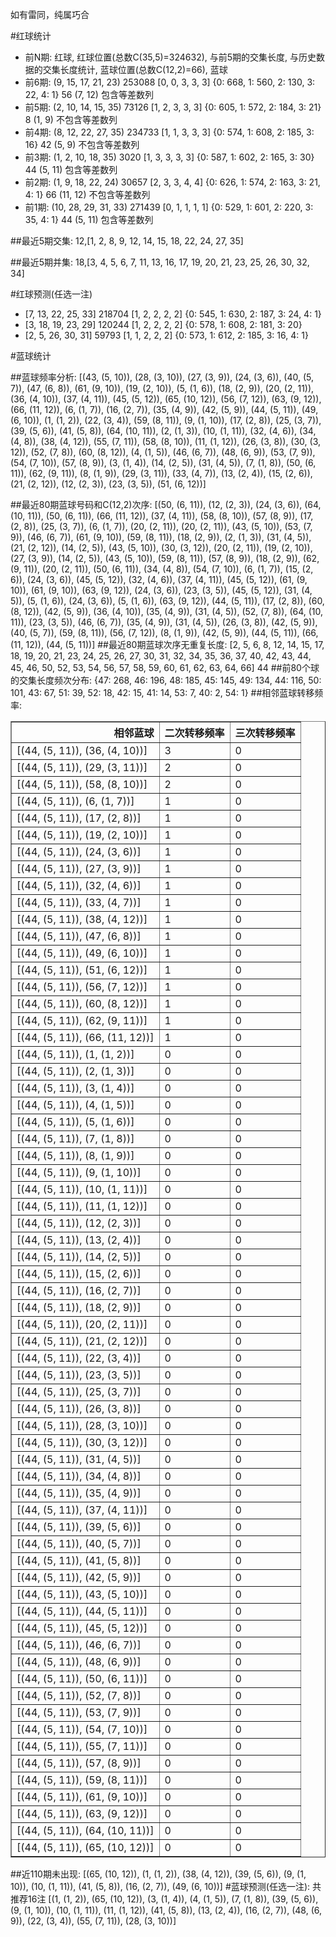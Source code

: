 <!-- 
.. title: 大乐透16066期(2016-06-08)数据分析报告
.. slug: dlott-16066-2016-06-08-report
.. date: 2016-06-09 08:00:00 UTC+08:00
.. tags: Lottery
.. link: 
.. description: 
.. type: text
-->

如有雷同，纯属巧合

<!-- TEASER_END-->

#红球统计

- 前N期: 红球, 红球位置(总数C(35,5)=324632), 与前5期的交集长度, 与历史数据的交集长度统计, 蓝球位置(总数C(12,2)=66), 蓝球
- 前6期: (9, 15, 17, 21, 23) 253088 [0, 0, 3, 3, 3] {0: 668, 1: 560, 2: 130, 3: 22, 4: 1} 56 (7, 12) 包含等差数列
- 前5期: (2, 10, 14, 15, 35) 73126 [1, 2, 3, 3, 3] {0: 605, 1: 572, 2: 184, 3: 21} 8 (1, 9) 不包含等差数列
- 前4期: (8, 12, 22, 27, 35) 234733 [1, 1, 3, 3, 3] {0: 574, 1: 608, 2: 185, 3: 16} 42 (5, 9) 不包含等差数列
- 前3期: (1, 2, 10, 18, 35) 3020 [1, 3, 3, 3, 3] {0: 587, 1: 602, 2: 165, 3: 30} 44 (5, 11) 包含等差数列
- 前2期: (1, 9, 18, 22, 24) 30657 [2, 3, 3, 4, 4] {0: 626, 1: 574, 2: 163, 3: 21, 4: 1} 66 (11, 12) 不包含等差数列
- 前1期: (10, 28, 29, 31, 33) 271439 [0, 1, 1, 1, 1] {0: 529, 1: 601, 2: 220, 3: 35, 4: 1} 44 (5, 11) 包含等差数列

##最近5期交集:
12,[1, 2, 8, 9, 12, 14, 15, 18, 22, 24, 27, 35]

##最近5期并集:
18,[3, 4, 5, 6, 7, 11, 13, 16, 17, 19, 20, 21, 23, 25, 26, 30, 32, 34]

#红球预测(任选一注)

- [7, 13, 22, 25, 33] 218704 [1, 2, 2, 2, 2] {0: 545, 1: 630, 2: 187, 3: 24, 4: 1}
- [3, 18, 19, 23, 29] 120244 [1, 2, 2, 2, 2] {0: 578, 1: 608, 2: 181, 3: 20}
- [2, 5, 26, 30, 31] 59793 [1, 1, 2, 2, 2] {0: 573, 1: 612, 2: 185, 3: 16, 4: 1}

#蓝球统计

##蓝球频率分析:
[(43, (5, 10)), (28, (3, 10)), (27, (3, 9)), (24, (3, 6)), (40, (5, 7)), (47, (6, 8)), (61, (9, 10)), (19, (2, 10)), (5, (1, 6)), (18, (2, 9)), (20, (2, 11)), (36, (4, 10)), (37, (4, 11)), (45, (5, 12)), (65, (10, 12)), (56, (7, 12)), (63, (9, 12)), (66, (11, 12)), (6, (1, 7)), (16, (2, 7)), (35, (4, 9)), (42, (5, 9)), (44, (5, 11)), (49, (6, 10)), (1, (1, 2)), (22, (3, 4)), (59, (8, 11)), (9, (1, 10)), (17, (2, 8)), (25, (3, 7)), (39, (5, 6)), (41, (5, 8)), (64, (10, 11)), (2, (1, 3)), (10, (1, 11)), (32, (4, 6)), (34, (4, 8)), (38, (4, 12)), (55, (7, 11)), (58, (8, 10)), (11, (1, 12)), (26, (3, 8)), (30, (3, 12)), (52, (7, 8)), (60, (8, 12)), (4, (1, 5)), (46, (6, 7)), (48, (6, 9)), (53, (7, 9)), (54, (7, 10)), (57, (8, 9)), (3, (1, 4)), (14, (2, 5)), (31, (4, 5)), (7, (1, 8)), (50, (6, 11)), (62, (9, 11)), (8, (1, 9)), (29, (3, 11)), (33, (4, 7)), (13, (2, 4)), (15, (2, 6)), (21, (2, 12)), (12, (2, 3)), (23, (3, 5)), (51, (6, 12))]

##最近80期蓝球号码和C(12,2)次序:
 [(50, (6, 11)), (12, (2, 3)), (24, (3, 6)), (64, (10, 11)), (50, (6, 11)), (66, (11, 12)), (37, (4, 11)), (58, (8, 10)), (57, (8, 9)), (17, (2, 8)), (25, (3, 7)), (6, (1, 7)), (20, (2, 11)), (20, (2, 11)), (43, (5, 10)), (53, (7, 9)), (46, (6, 7)), (61, (9, 10)), (59, (8, 11)), (18, (2, 9)), (2, (1, 3)), (31, (4, 5)), (21, (2, 12)), (14, (2, 5)), (43, (5, 10)), (30, (3, 12)), (20, (2, 11)), (19, (2, 10)), (27, (3, 9)), (14, (2, 5)), (43, (5, 10)), (59, (8, 11)), (57, (8, 9)), (18, (2, 9)), (62, (9, 11)), (20, (2, 11)), (50, (6, 11)), (34, (4, 8)), (54, (7, 10)), (6, (1, 7)), (15, (2, 6)), (24, (3, 6)), (45, (5, 12)), (32, (4, 6)), (37, (4, 11)), (45, (5, 12)), (61, (9, 10)), (61, (9, 10)), (63, (9, 12)), (24, (3, 6)), (23, (3, 5)), (45, (5, 12)), (31, (4, 5)), (5, (1, 6)), (24, (3, 6)), (5, (1, 6)), (63, (9, 12)), (44, (5, 11)), (17, (2, 8)), (60, (8, 12)), (42, (5, 9)), (36, (4, 10)), (35, (4, 9)), (31, (4, 5)), (52, (7, 8)), (64, (10, 11)), (23, (3, 5)), (46, (6, 7)), (35, (4, 9)), (31, (4, 5)), (26, (3, 8)), (42, (5, 9)), (40, (5, 7)), (59, (8, 11)), (56, (7, 12)), (8, (1, 9)), (42, (5, 9)), (44, (5, 11)), (66, (11, 12)), (44, (5, 11))]
##最近80期蓝球次序无重复长度:
 [2, 5, 6, 8, 12, 14, 15, 17, 18, 19, 20, 21, 23, 24, 25, 26, 27, 30, 31, 32, 34, 35, 36, 37, 40, 42, 43, 44, 45, 46, 50, 52, 53, 54, 56, 57, 58, 59, 60, 61, 62, 63, 64, 66] 44
##前80个球的交集长度频次分布:
{47: 268, 46: 196, 48: 185, 45: 145, 49: 134, 44: 116, 50: 101, 43: 67, 51: 39, 52: 18, 42: 15, 41: 14, 53: 7, 40: 2, 54: 1}
##相邻蓝球转移频率:
 <table border="1" class="table table-striped dataframe">
  <thead>
    <tr style="text-align: right;">
      <th>相邻蓝球</th>
      <th>二次转移频率</th>
      <th>三次转移频率</th>
    </tr>
  </thead>
  <tbody>
    <tr>
      <td>[(44, (5, 11)), (36, (4, 10))]</td>
      <td>3</td>
      <td>0</td>
    </tr>
    <tr>
      <td>[(44, (5, 11)), (29, (3, 11))]</td>
      <td>2</td>
      <td>0</td>
    </tr>
    <tr>
      <td>[(44, (5, 11)), (58, (8, 10))]</td>
      <td>2</td>
      <td>0</td>
    </tr>
    <tr>
      <td>[(44, (5, 11)), (6, (1, 7))]</td>
      <td>1</td>
      <td>0</td>
    </tr>
    <tr>
      <td>[(44, (5, 11)), (17, (2, 8))]</td>
      <td>1</td>
      <td>0</td>
    </tr>
    <tr>
      <td>[(44, (5, 11)), (19, (2, 10))]</td>
      <td>1</td>
      <td>0</td>
    </tr>
    <tr>
      <td>[(44, (5, 11)), (24, (3, 6))]</td>
      <td>1</td>
      <td>0</td>
    </tr>
    <tr>
      <td>[(44, (5, 11)), (27, (3, 9))]</td>
      <td>1</td>
      <td>0</td>
    </tr>
    <tr>
      <td>[(44, (5, 11)), (32, (4, 6))]</td>
      <td>1</td>
      <td>0</td>
    </tr>
    <tr>
      <td>[(44, (5, 11)), (33, (4, 7))]</td>
      <td>1</td>
      <td>0</td>
    </tr>
    <tr>
      <td>[(44, (5, 11)), (38, (4, 12))]</td>
      <td>1</td>
      <td>0</td>
    </tr>
    <tr>
      <td>[(44, (5, 11)), (47, (6, 8))]</td>
      <td>1</td>
      <td>0</td>
    </tr>
    <tr>
      <td>[(44, (5, 11)), (49, (6, 10))]</td>
      <td>1</td>
      <td>0</td>
    </tr>
    <tr>
      <td>[(44, (5, 11)), (51, (6, 12))]</td>
      <td>1</td>
      <td>0</td>
    </tr>
    <tr>
      <td>[(44, (5, 11)), (56, (7, 12))]</td>
      <td>1</td>
      <td>0</td>
    </tr>
    <tr>
      <td>[(44, (5, 11)), (60, (8, 12))]</td>
      <td>1</td>
      <td>0</td>
    </tr>
    <tr>
      <td>[(44, (5, 11)), (62, (9, 11))]</td>
      <td>1</td>
      <td>0</td>
    </tr>
    <tr>
      <td>[(44, (5, 11)), (66, (11, 12))]</td>
      <td>1</td>
      <td>0</td>
    </tr>
    <tr>
      <td>[(44, (5, 11)), (1, (1, 2))]</td>
      <td>0</td>
      <td>0</td>
    </tr>
    <tr>
      <td>[(44, (5, 11)), (2, (1, 3))]</td>
      <td>0</td>
      <td>0</td>
    </tr>
    <tr>
      <td>[(44, (5, 11)), (3, (1, 4))]</td>
      <td>0</td>
      <td>0</td>
    </tr>
    <tr>
      <td>[(44, (5, 11)), (4, (1, 5))]</td>
      <td>0</td>
      <td>0</td>
    </tr>
    <tr>
      <td>[(44, (5, 11)), (5, (1, 6))]</td>
      <td>0</td>
      <td>0</td>
    </tr>
    <tr>
      <td>[(44, (5, 11)), (7, (1, 8))]</td>
      <td>0</td>
      <td>0</td>
    </tr>
    <tr>
      <td>[(44, (5, 11)), (8, (1, 9))]</td>
      <td>0</td>
      <td>0</td>
    </tr>
    <tr>
      <td>[(44, (5, 11)), (9, (1, 10))]</td>
      <td>0</td>
      <td>0</td>
    </tr>
    <tr>
      <td>[(44, (5, 11)), (10, (1, 11))]</td>
      <td>0</td>
      <td>0</td>
    </tr>
    <tr>
      <td>[(44, (5, 11)), (11, (1, 12))]</td>
      <td>0</td>
      <td>0</td>
    </tr>
    <tr>
      <td>[(44, (5, 11)), (12, (2, 3))]</td>
      <td>0</td>
      <td>0</td>
    </tr>
    <tr>
      <td>[(44, (5, 11)), (13, (2, 4))]</td>
      <td>0</td>
      <td>0</td>
    </tr>
    <tr>
      <td>[(44, (5, 11)), (14, (2, 5))]</td>
      <td>0</td>
      <td>0</td>
    </tr>
    <tr>
      <td>[(44, (5, 11)), (15, (2, 6))]</td>
      <td>0</td>
      <td>0</td>
    </tr>
    <tr>
      <td>[(44, (5, 11)), (16, (2, 7))]</td>
      <td>0</td>
      <td>0</td>
    </tr>
    <tr>
      <td>[(44, (5, 11)), (18, (2, 9))]</td>
      <td>0</td>
      <td>0</td>
    </tr>
    <tr>
      <td>[(44, (5, 11)), (20, (2, 11))]</td>
      <td>0</td>
      <td>0</td>
    </tr>
    <tr>
      <td>[(44, (5, 11)), (21, (2, 12))]</td>
      <td>0</td>
      <td>0</td>
    </tr>
    <tr>
      <td>[(44, (5, 11)), (22, (3, 4))]</td>
      <td>0</td>
      <td>0</td>
    </tr>
    <tr>
      <td>[(44, (5, 11)), (23, (3, 5))]</td>
      <td>0</td>
      <td>0</td>
    </tr>
    <tr>
      <td>[(44, (5, 11)), (25, (3, 7))]</td>
      <td>0</td>
      <td>0</td>
    </tr>
    <tr>
      <td>[(44, (5, 11)), (26, (3, 8))]</td>
      <td>0</td>
      <td>0</td>
    </tr>
    <tr>
      <td>[(44, (5, 11)), (28, (3, 10))]</td>
      <td>0</td>
      <td>0</td>
    </tr>
    <tr>
      <td>[(44, (5, 11)), (30, (3, 12))]</td>
      <td>0</td>
      <td>0</td>
    </tr>
    <tr>
      <td>[(44, (5, 11)), (31, (4, 5))]</td>
      <td>0</td>
      <td>0</td>
    </tr>
    <tr>
      <td>[(44, (5, 11)), (34, (4, 8))]</td>
      <td>0</td>
      <td>0</td>
    </tr>
    <tr>
      <td>[(44, (5, 11)), (35, (4, 9))]</td>
      <td>0</td>
      <td>0</td>
    </tr>
    <tr>
      <td>[(44, (5, 11)), (37, (4, 11))]</td>
      <td>0</td>
      <td>0</td>
    </tr>
    <tr>
      <td>[(44, (5, 11)), (39, (5, 6))]</td>
      <td>0</td>
      <td>0</td>
    </tr>
    <tr>
      <td>[(44, (5, 11)), (40, (5, 7))]</td>
      <td>0</td>
      <td>0</td>
    </tr>
    <tr>
      <td>[(44, (5, 11)), (41, (5, 8))]</td>
      <td>0</td>
      <td>0</td>
    </tr>
    <tr>
      <td>[(44, (5, 11)), (42, (5, 9))]</td>
      <td>0</td>
      <td>0</td>
    </tr>
    <tr>
      <td>[(44, (5, 11)), (43, (5, 10))]</td>
      <td>0</td>
      <td>0</td>
    </tr>
    <tr>
      <td>[(44, (5, 11)), (44, (5, 11))]</td>
      <td>0</td>
      <td>0</td>
    </tr>
    <tr>
      <td>[(44, (5, 11)), (45, (5, 12))]</td>
      <td>0</td>
      <td>0</td>
    </tr>
    <tr>
      <td>[(44, (5, 11)), (46, (6, 7))]</td>
      <td>0</td>
      <td>0</td>
    </tr>
    <tr>
      <td>[(44, (5, 11)), (48, (6, 9))]</td>
      <td>0</td>
      <td>0</td>
    </tr>
    <tr>
      <td>[(44, (5, 11)), (50, (6, 11))]</td>
      <td>0</td>
      <td>0</td>
    </tr>
    <tr>
      <td>[(44, (5, 11)), (52, (7, 8))]</td>
      <td>0</td>
      <td>0</td>
    </tr>
    <tr>
      <td>[(44, (5, 11)), (53, (7, 9))]</td>
      <td>0</td>
      <td>0</td>
    </tr>
    <tr>
      <td>[(44, (5, 11)), (54, (7, 10))]</td>
      <td>0</td>
      <td>0</td>
    </tr>
    <tr>
      <td>[(44, (5, 11)), (55, (7, 11))]</td>
      <td>0</td>
      <td>0</td>
    </tr>
    <tr>
      <td>[(44, (5, 11)), (57, (8, 9))]</td>
      <td>0</td>
      <td>0</td>
    </tr>
    <tr>
      <td>[(44, (5, 11)), (59, (8, 11))]</td>
      <td>0</td>
      <td>0</td>
    </tr>
    <tr>
      <td>[(44, (5, 11)), (61, (9, 10))]</td>
      <td>0</td>
      <td>0</td>
    </tr>
    <tr>
      <td>[(44, (5, 11)), (63, (9, 12))]</td>
      <td>0</td>
      <td>0</td>
    </tr>
    <tr>
      <td>[(44, (5, 11)), (64, (10, 11))]</td>
      <td>0</td>
      <td>0</td>
    </tr>
    <tr>
      <td>[(44, (5, 11)), (65, (10, 12))]</td>
      <td>0</td>
      <td>0</td>
    </tr>
  </tbody>
</table>
##近110期未出现:
 [(65, (10, 12)), (1, (1, 2)), (38, (4, 12)), (39, (5, 6)), (9, (1, 10)), (10, (1, 11)), (41, (5, 8)), (16, (2, 7)), (49, (6, 10))]
#蓝球预测(任选一注):
共推荐16注
 [(1, (1, 2)), (65, (10, 12)), (3, (1, 4)), (4, (1, 5)), (7, (1, 8)), (39, (5, 6)), (9, (1, 10)), (10, (1, 11)), (11, (1, 12)), (41, (5, 8)), (13, (2, 4)), (16, (2, 7)), (48, (6, 9)), (22, (3, 4)), (55, (7, 11)), (28, (3, 10))]

